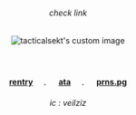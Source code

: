 <!-- level 1: simple bio and stats -->

<div align="center">
<h6 align="center">check link </h6> 
<p align="center">
<img src="https://file.garden/Z5VLhJB-RwipIekD/Kho%CC%82ng%20Co%CC%81%20Tie%CC%82u%20%C4%90e%CC%82%CC%80496_20250523103819.png" alt="tacticalsekt's custom image"/>
</p>
</p>
 
　<h4 align="center">[rentry](https://rentry.co/cptmc)　﹒ 　[ata](https://cptmc.atabook.org/)　﹒ 　[prns.pg](https://pronouns.cc/@LINKEDGUT)　</h3>

 
 <h6 align="center"> ic : veilziz </h6>

###
